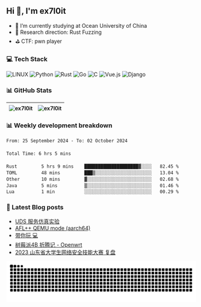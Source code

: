 ## Hi 👋, I'm ex7l0it

- 📙 I’m currently studying at Ocean University of China
- 🔭 Research direction: Rust Fuzzing
- ⛳️ CTF: pwn player

### 💻 Tech Stack
![LINUX](https://img.shields.io/badge/Linux-FCC624?style=for-the-badge&logo=linux&logoColor=black) ![Python](https://img.shields.io/badge/python-3670A0?style=for-the-badge&logo=python&logoColor=ffdd54) ![Rust](https://img.shields.io/badge/rust-%23000000.svg?style=for-the-badge&logo=rust&logoColor=white) ![Go](https://img.shields.io/badge/go-%2300ADD8.svg?style=for-the-badge&logo=go&logoColor=white) ![C](https://img.shields.io/badge/c-%2300599C.svg?style=for-the-badge&logo=c&logoColor=white) ![Vue.js](https://img.shields.io/badge/vuejs-%2335495e.svg?style=for-the-badge&logo=vuedotjs&logoColor=%234FC08D) ![Django](https://img.shields.io/badge/django-%23092E20.svg?style=for-the-badge&logo=django&logoColor=white)

### 📊 GitHub Stats

| <img align="center" src="https://github-readme-stats.vercel.app/api?username=ex7l0it&show_icons=true&locale=en" alt="ex7l0it" /> | <img align="center" src="https://github-readme-streak-stats.herokuapp.com/?user=ex7l0it&" alt="ex7l0it" /> |
| ------------------------------------------------------------ | ------------------------------------------------------------ |


### 📊 Weekly development breakdown

<!--START_SECTION:waka-->

```txt
From: 25 September 2024 - To: 02 October 2024

Total Time: 6 hrs 5 mins

Rust         5 hrs 9 mins    ████████████████████▓░░░░   82.45 %
TOML         48 mins         ███▒░░░░░░░░░░░░░░░░░░░░░   13.04 %
Other        10 mins         ▓░░░░░░░░░░░░░░░░░░░░░░░░   02.68 %
Java         5 mins          ▒░░░░░░░░░░░░░░░░░░░░░░░░   01.46 %
Lua          1 min           ░░░░░░░░░░░░░░░░░░░░░░░░░   00.29 %
```

<!--END_SECTION:waka-->

### 📃 Latest Blog posts

<!-- BLOG-POST-LIST:START -->
- [UDS 服务仿真实验](https://ex7l0it.github.io/2024/07/12/uds-experiment-tutorial/)
- [AFL++ QEMU mode &lpar;aarch64&rpar;](https://ex7l0it.github.io/2024/06/18/AFLplusplus-QEMU-enchanced/)
- [带你玩 💻](https://ex7l0it.github.io/2023/12/03/os-basic/)
- [树莓派4B 折腾记 - Openwrt](https://ex7l0it.github.io/2023/11/04/raspberrypi-openwrt/)
- [2023 山东省大学生网络安全技能大赛 复盘](https://ex7l0it.github.io/2023/10/23/23sdnisc/)
<!-- BLOG-POST-LIST:END -->

<picture>
  <source media="(prefers-color-scheme: dark)" srcset="https://github.com/ex7l0it/ex7l0it/raw/output/github-contribution-grid-snake-dark.svg" />
  <source media="(prefers-color-scheme: light)" srcset="https://github.com/ex7l0it/ex7l0it/raw/output/github-contribution-grid-snake.svg" />
  <img alt="github-snake" src="https://github.com/ex7l0it/ex7l0it/raw/output/github-contribution-grid-snake.svg" />
</picture>
